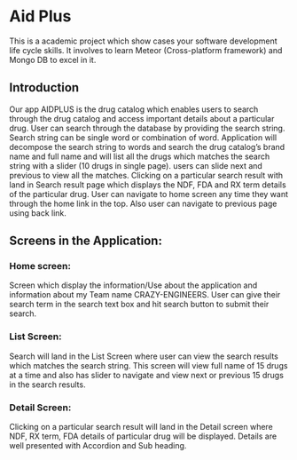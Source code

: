 # Aid Plus
This is a academic project which show cases your software development life cycle skills. It involves to learn Meteor (Cross-platform framework) and Mongo DB to excel in it.

## Introduction
Our app AIDPLUS is the drug catalog which enables users to search through the drug catalog and access important details about a particular drug. User can search through the database by providing the search string. Search string can be single word or combination of word. Application will decompose the search string to words and search the drug catalog’s brand name and full name and will list all the drugs which matches the search string with a slider (10 drugs in single page). users can slide next and previous to view all the matches. Clicking on a particular search result with land in Search result page which displays the NDF, FDA and RX term details of the particular drug. User can navigate to home screen any time they want through the home link in the top. Also user can navigate to previous page using back link.

## Screens in the Application:
### Home screen:
Screen which display the information/Use about the application and information about my Team name CRAZY-ENGINEERS. User can give their search term in the search text box and hit search button to submit their search.
### List Screen:
Search will land in the List Screen where user can view the search results which matches the search string. This screen will view full name of 15 drugs at a time and also has slider to navigate and view next or previous 15 drugs in the search results.
### Detail Screen:
Clicking on a particular search result will land in the Detail screen where NDF, RX term, FDA details of particular drug will be displayed. Details are well presented with Accordion and Sub heading.

